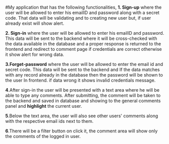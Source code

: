 #My application that has
the following functionalities,
**1. Sign-up** where the user will be allowed to enter his emailID and password along
with a secret code. That data will be validating and to creating new user but, if user already exist will show alert.

**2. Sign-in** where the user will be allowed to enter his emailID and password. This
data will be sent to the backend where it will be cross-checked with the data
available in the database and a proper response is returned to the frontend and redirect to comment page if credentials are correct otherwise it show alert for wrong data.

**3.Forget-password** where the user will be allowed to enter the email id and
secret code. This data will be sent to the backend and If the data matches with
any record already in the database then the password will be shown to the
user In frontend. if data wrong it shows invalid credentials message.

**4**.After sign-in the user will be presented with a text area where he will be able to
type any comments. After submitting, the comment will be taken to the backend
and saved in database and showing to the general comments panel and **highlight** the current user.

**5**.Below the text area, the user will also see other users' comments along with
the respective email ids next to them.

**6**.There will be a filter button on click it, the comment area will show only the
comments of the logged in user.
